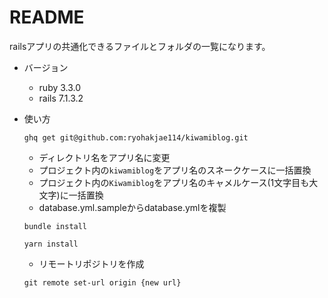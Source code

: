 # README

railsアプリの共通化できるファイルとフォルダの一覧になります。

* バージョン
  * ruby 3.3.0
  * rails 7.1.3.2
  
* 使い方
  ```
  ghq get git@github.com:ryohakjae114/kiwamiblog.git
  ```
  * ディレクトリ名をアプリ名に変更
  * プロジェクト内の`kiwamiblog`をアプリ名のスネークケースに一括置換
  * プロジェクト内の`Kiwamiblog`をアプリ名のキャメルケース(1文字目も大文字)に一括置換
  * database.yml.sampleからdatabase.ymlを複製
  ```
  bundle install
  ```
  ```
  yarn install
  ```
  * リモートリポジトリを作成
  ```
  git remote set-url origin {new url}
  ```
